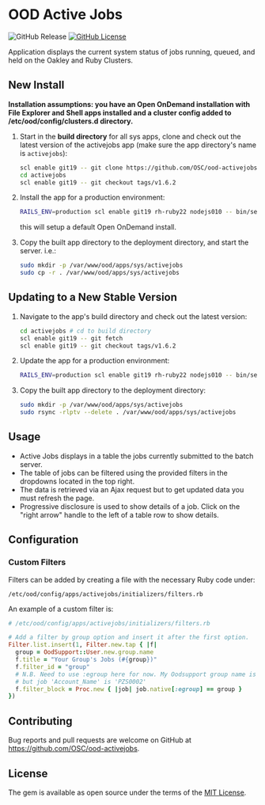 # OOD Active Jobs

![GitHub Release](https://img.shields.io/github/release/osc/ood-activejobs.svg)
[![GitHub License](https://img.shields.io/badge/license-MIT-green.svg)](https://opensource.org/licenses/MIT)

Application displays the current system status of jobs running, queued, and
held on the Oakley and Ruby Clusters.

## New Install

**Installation assumptions: you have an Open OnDemand installation with File
Explorer and Shell apps installed and a cluster config added to
/etc/ood/config/clusters.d directory.**

1. Start in the **build directory** for all sys apps, clone and check out the
   latest version of the activejobs app (make sure the app directory's name is
   `activejobs`):

    ```sh
    scl enable git19 -- git clone https://github.com/OSC/ood-activejobs.git activejobs
    cd activejobs
    scl enable git19 -- git checkout tags/v1.6.2
    ```

2. Install the app for a production environment:

    ```sh
    RAILS_ENV=production scl enable git19 rh-ruby22 nodejs010 -- bin/setup
    ```

    this will setup a default Open OnDemand install.

3. Copy the built app directory to the deployment directory, and start the
   server. i.e.:

    ```sh
    sudo mkdir -p /var/www/ood/apps/sys/activejobs
    sudo cp -r . /var/www/ood/apps/sys/activejobs
    ```

## Updating to a New Stable Version

1. Navigate to the app's build directory and check out the latest version:

    ```sh
    cd activejobs # cd to build directory
    scl enable git19 -- git fetch
    scl enable git19 -- git checkout tags/v1.6.2
    ```

2. Update the app for a production environment:

    ```sh
    RAILS_ENV=production scl enable git19 rh-ruby22 nodejs010 -- bin/setup
    ```

3. Copy the built app directory to the deployment directory:

    ```sh
    sudo mkdir -p /var/www/ood/apps/sys/activejobs
    sudo rsync -rlptv --delete . /var/www/ood/apps/sys/activejobs
    ```

## Usage

- Active Jobs displays in a table the jobs currently submitted to the batch
  server.
- The table of jobs can be filtered using the provided filters in the dropdowns
  located in the top right.
- The data is retrieved via an Ajax request but to get updated data you must
  refresh the page.
- Progressive disclosure is used to show details of a job. Click on the "right
  arrow" handle to the left of a table row to show details.

## Configuration

### Custom Filters

Filters can be added by creating a file with the necessary Ruby code under:

```
/etc/ood/config/apps/activejobs/initializers/filters.rb
```

An example of a custom filter is:

```rb
# /etc/ood/config/apps/activejobs/initializers/filters.rb

# Add a filter by group option and insert it after the first option.
Filter.list.insert(1, Filter.new.tap { |f|
  group = OodSupport::User.new.group.name
  f.title = "Your Group's Jobs (#{group})"
  f.filter_id = "group"
  # N.B. Need to use :egroup here for now. My Oodsupport group name is 'appl'
  # but job 'Account_Name' is 'PZS0002'
  f.filter_block = Proc.new { |job| job.native[:egroup] == group }
})
```

## Contributing

Bug reports and pull requests are welcome on GitHub at
https://github.com/OSC/ood-activejobs.

## License

The gem is available as open source under the terms of the [MIT
License](http://opensource.org/licenses/MIT).
